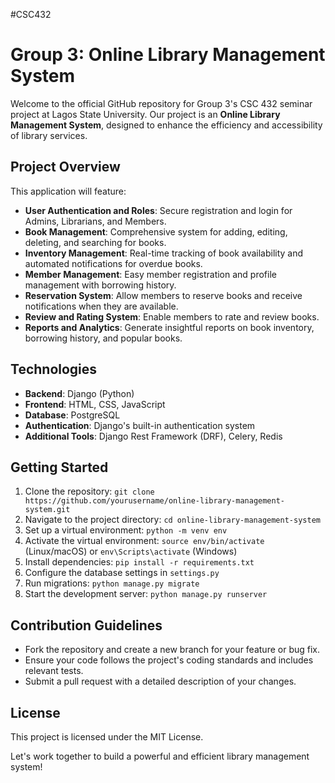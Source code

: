 #CSC432
# Group 3: Online Library Management System

Welcome to the official GitHub repository for Group 3's CSC 432 seminar project at Lagos State University. Our project is an **Online Library Management System**, designed to enhance the efficiency and accessibility of library services. 

## Project Overview

This application will feature:

- **User Authentication and Roles**: Secure registration and login for Admins, Librarians, and Members.
- **Book Management**: Comprehensive system for adding, editing, deleting, and searching for books.
- **Inventory Management**: Real-time tracking of book availability and automated notifications for overdue books.
- **Member Management**: Easy member registration and profile management with borrowing history.
- **Reservation System**: Allow members to reserve books and receive notifications when they are available.
- **Review and Rating System**: Enable members to rate and review books.
- **Reports and Analytics**: Generate insightful reports on book inventory, borrowing history, and popular books.

## Technologies

- **Backend**: Django (Python)
- **Frontend**: HTML, CSS, JavaScript
- **Database**: PostgreSQL
- **Authentication**: Django's built-in authentication system
- **Additional Tools**: Django Rest Framework (DRF), Celery, Redis

## Getting Started

1. Clone the repository: `git clone https://github.com/yourusername/online-library-management-system.git`
2. Navigate to the project directory: `cd online-library-management-system`
3. Set up a virtual environment: `python -m venv env`
4. Activate the virtual environment: `source env/bin/activate` (Linux/macOS) or `env\Scripts\activate` (Windows)
5. Install dependencies: `pip install -r requirements.txt`
6. Configure the database settings in `settings.py`
7. Run migrations: `python manage.py migrate`
8. Start the development server: `python manage.py runserver`

## Contribution Guidelines

- Fork the repository and create a new branch for your feature or bug fix.
- Ensure your code follows the project's coding standards and includes relevant tests.
- Submit a pull request with a detailed description of your changes.

## License

This project is licensed under the MIT License.


Let's work together to build a powerful and efficient library management system!
